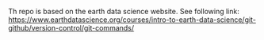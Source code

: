 Th repo is based on the earth data science website. See following link:
 https://www.earthdatascience.org/courses/intro-to-earth-data-science/git-github/version-control/git-commands/